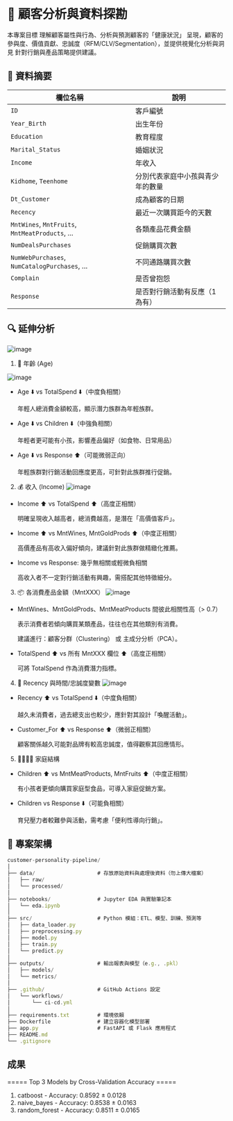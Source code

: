 # 🧠 顧客分析與資料探勘

本專案目標 理解顧客屬性與行為、分析與預測顧客的「健康狀況」
呈現，顧客的參與度、價值貢獻、忠誠度（RFM/CLV/Segmentation），並提供視覺化分析與洞見
針對行銷與產品策略提供建議。
## 📁 資料摘要
| 欄位名稱                                            | 說明               |
| ----------------------------------------------- | ---------------- |
| `ID`                                            | 客戶編號             |
| `Year_Birth`                                    | 出生年份             |
| `Education`                                     | 教育程度             |
| `Marital_Status`                                | 婚姻狀況             |
| `Income`                                        | 年收入              |
| `Kidhome`, `Teenhome`                           | 分別代表家庭中小孩與青少年的數量 |
| `Dt_Customer`                                   | 成為顧客的日期          |
| `Recency`                                       | 最近一次購買距今的天數      |
| `MntWines`, `MntFruits`, `MntMeatProducts`, ... | 各類產品花費金額         |
| `NumDealsPurchases`                             | 促銷購買次數           |
| `NumWebPurchases`, `NumCatalogPurchases`, ...   | 不同通路購買次數         |
| `Complain`                                      | 是否曾抱怨            |
| `Response`                                      | 是否對行銷活動有反應（1 為有） |

## 🔍 延伸分析
![image](plot/correlation_heatmap.png)


1. 🧓 年齡 (Age)

![image](plot/age_distribution.png)

- Age ⬇️ vs TotalSpend ⬇️（中度負相關）

  年輕人總消費金額較高，顯示潛力族群為年輕族群。 

- Age ⬇️ vs Children ⬇️（中強負相關）

  年輕者更可能有小孩，影響產品偏好（如食物、日常用品）

- Age ⬇️ vs Response ⬆️（可能微弱正向）

  年輕族群對行銷活動回應度更高，可針對此族群推行促銷。

2. 💰 收入 (Income)
![image](plot/income_by_education.png)
- Income ⬆️ vs TotalSpend ⬆️（高度正相關）

    明確呈現收入越高者，總消費越高，是潛在「高價值客戶」。

- Income ⬆️ vs MntWines, MntGoldProds ⬆️（中度正相關）

    高價產品有高收入偏好傾向，建議針對此族群做精緻化推薦。

- Income vs Response: 幾乎無相關或輕微負相關

    高收入者不一定對行銷活動有興趣，需搭配其他特徵細分。

3. 📦 各消費產品金額（MntXXX）
![image](plot/product_spending_bar.png)
- MntWines、MntGoldProds、MntMeatProducts 間彼此相關性高（> 0.7）

    表示消費者若傾向購買某類產品，往往也在其他類別有消費。

    建議進行：顧客分群（Clustering） 或 主成分分析（PCA）。

- TotalSpend ⬆️ vs 所有 MntXXX 欄位 ⬆️（高度正相關）

    可將 TotalSpend 作為消費潛力指標。

4. 📅 Recency 與時間/忠誠度變數
![image](plot/recency_vs_spend.png)
- Recency ⬆️ vs TotalSpend ⬇️（中度負相關）

    越久未消費者，過去總支出也較少，應針對其設計「喚醒活動」。

- Customer_For ⬆️ vs Response ⬆️（微弱正相關）

    顧客關係越久可能對品牌有較高忠誠度，值得觀察其回應情形。
5. 👨‍👩‍👧‍👦 家庭結構
- Children ⬆️ vs MntMeatProducts, MntFruits ⬆️（中度正相關）

    有小孩者更傾向購買家庭型食品，可導入家庭促銷方案。

- Children vs Response ⬇️（可能負相關）

    育兒壓力者較難參與活動，需考慮「便利性導向行銷」。

## 📁 專案架構
```js
customer-personality-pipeline/
│
├── data/                    # 存放原始資料與處理後資料（勿上傳大檔案）
│   ├── raw/
│   └── processed/
│
├── notebooks/               # Jupyter EDA 與實驗筆記本
│   └── eda.ipynb
│
├── src/                     # Python 模組：ETL、模型、訓練、預測等
│   ├── data_loader.py
│   ├── preprocessing.py    
│   ├── model.py
│   ├── train.py
│   └── predict.py
│
├── outputs/                 # 輸出報表與模型（e.g., .pkl）
│   ├── models/
│   └── metrics/
│
├── .github/                 # GitHub Actions 設定
│   └── workflows/
│       └── ci-cd.yml
│
├── requirements.txt         # 環境依賴
├── Dockerfile               # 建立容器化模型部署
├── app.py                   # FastAPI 或 Flask 應用程式
├── README.md
└── .gitignore

```

## 成果
===== Top 3 Models by Cross-Validation Accuracy =====
1. catboost - Accuracy: 0.8592 ± 0.0128
2. naive_bayes - Accuracy: 0.8538 ± 0.0163
3. random_forest - Accuracy: 0.8511 ± 0.0165